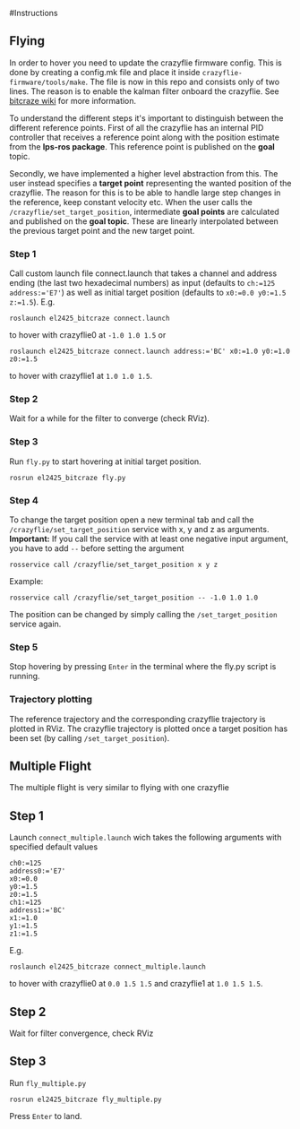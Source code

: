 #Instructions
## Flying
In order to hover you need to update the crazyflie firmware config. This is done by creating a config.mk file and place it inside `crazyflie-firmware/tools/make`. The file is now in this repo and consists only of two lines. The reason is to enable the kalman filter onboard the crazyflie. See [bitcraze wiki](https://wiki.bitcraze.io/doc:lps:index) for more information.

To understand the different steps it's important to distinguish between the different reference points.
First of all the crazyflie has an internal PID controller that receives a reference point along with the position estimate from the **lps-ros package**. This reference point is published on the **goal** topic. 

Secondly, we have implemented a higher level abstraction from this. The user instead specifies a **target point** representing the wanted position of the crazyflie. The reason for this is to be able to handle large step changes in the reference, keep constant velocity etc. When the user calls the `/crazyflie/set_target_position`, intermediate **goal points** are calculated and published on the **goal topic**. These are linearly interpolated between the previous target point and the new target point.

### Step 1

Call custom launch file connect.launch that takes a channel and address ending (the last two hexadecimal numbers) as input (defaults to `ch:=125 address:='E7'`) as well as initial target position (defaults to `x0:=0.0 y0:=1.5 z:=1.5`). E.g.
```
roslaunch el2425_bitcraze connect.launch
```
to hover with crazyflie0  at `-1.0 1.0 1.5` or
```
roslaunch el2425_bitcraze connect.launch address:='BC' x0:=1.0 y0:=1.0 z0:=1.5
```
to hover with crazyflie1 at `1.0 1.0 1.5`.

### Step 2

Wait for a while for the filter to converge (check RViz).

### Step 3

Run `fly.py` to start hovering at initial target position.

```
rosrun el2425_bitcraze fly.py
```

### Step 4

To change the target position open a new terminal tab and call the `/crazyflie/set_target_position` service with x, y and z as arguments. **Important:** If you call the service with at least one negative input argument, you have to add ` -- ` before setting the argument
```
rosservice call /crazyflie/set_target_position x y z
```

Example:
```
rosservice call /crazyflie/set_target_position -- -1.0 1.0 1.0
```
The position can be changed by simply calling the `/set_target_position` service again.

### Step 5

Stop hovering by pressing `Enter` in the terminal where the fly.py script is running.

### Trajectory plotting
The reference trajectory and the corresponding crazyflie trajectory is plotted in RViz. The crazyflie trajectory is plotted once a target position has been set (by calling `/set_target_position`).

## Multiple Flight
The multiple flight is very similar to flying with one crazyflie

## Step 1
Launch `connect_multiple.launch` wich takes the following arguments with specified default values
```
ch0:=125
address0:='E7'
x0:=0.0
y0:=1.5
z0:=1.5
ch1:=125
address1:='BC'
x1:=1.0
y1:=1.5
z1:=1.5
```
E.g.
```
roslaunch el2425_bitcraze connect_multiple.launch
```
to hover with crazyflie0 at `0.0 1.5 1.5` and crazyflie1 at `1.0 1.5 1.5`. 
## Step 2
Wait for filter convergence, check RViz

## Step 3
Run `fly_multiple.py`
```
rosrun el2425_bitcraze fly_multiple.py
```
Press `Enter` to land.
